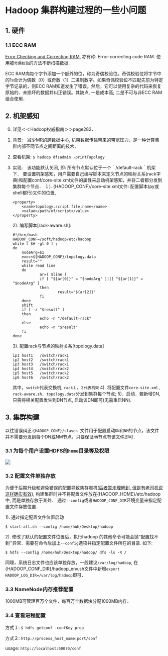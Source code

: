 # Hadoop 集群构建过程的一些小问题

##  1. 硬件

### 1.1  ECC  RAM 

[Error Checking and Correcting RAM](https://www.fasthosts.co.uk/blog/servers/ecc-ram-keeping-critical-data-error-free), 亦有称: Error-correcting code RAM. 使用被`奇偶校验`的方法不断扫描数据.

ECC RAM向每个字节添加一个额外的位，称为奇偶校验位。奇偶校验位将字节中的1s合计为偶数（0）或奇数（1）二进制数字。如果奇偶校验位不匹配先前为特定字节记录的，则ECC RAM知道发生了错误。然后，它可以使用复杂的代码来恢复原始的、未损坏的数据并纠正错误。其缺点, 一是成本高; 二是不可与非ECC RAM 组合使用．

## 2. 机架感知


0. 详见＜＜Hadoop权威指南＞＞page282．

1. 背景:　减少MR的跨数据中心, 机架数据传输带来的带宽压力，是一种计算集群内部不同节点之间距离的技术．

2. 查看机架: `$ hadoop dfsadmin -printTopology`　

3. 实现:　该功能默认关闭, 即: 所有节点默认位于一个｀/default-rack｀机架下． 要设置机架感知，用户需要自己编写脚本来定义节点的映射关系(rack字典)和配置conf/core-site.xml文件的属性来启动机架感知，并将二者都分发到集群每个节点．
    １). {HADOOP_CONF}/core-site.xml文件: 配置脚本(py或shell都行)文件的位置,
    ```
    <property>
        <name>topology.script.file.name</name>
        <value>/path/of/script</value>
    </property>
    ```

    2). 编写脚本[rack-aware.sh]: 
    ```
    #!/bin/bash  
    HADOOP_CONF=/soft/hadoop/etc/hadoop  
    while [ $# -gt 0 ] ; 
    do  
        nodeArg=$1  
        exec<${HADOOP_CONF}/topology.data  
        result=""  
        while read line
        do  
                ar=( $line )  
                if [ "${ar[0]}" = "$nodeArg" ]||[ "${ar[1]}" = "$nodeArg" ]
                then  
                        result="${ar[2]}"  
                fi  
        done  
        shift  
        if [ -z "$result" ]
        then  
                echo -n "/default-rack"  
        else  
                echo -n "$result"  
        fi  
    done
    ```
    3). 配置rack与节点的映射关系[topology.data]
    ```
    ip1	host1	/switch/rack1
    ip2	host2	/switch/rack1
    ip3 host3	/switch/rack1
    ip4 host4	/switch/rack2
    ip5 host5	/switch/rack2
    ip6 host6	/switch/rack2
    ```
    其中，`switch`代表交换机, `rack１，２代表机架`
    4).  将配置文件`core-site.xml, rack-aware.sh, topology.data`分发到集群每个节点;
    5)．启动．若新增DN, 只需将相关配置发生到DN节点, 启动该DN即可(无需重启NN).

## 3. 集群构建

以往错误纠正:`{HADOOP_CONF}/slaves `文件用于配置启动`DN`和`NM`的节点，该文件并不需要分发到每个DN或NM节点，只要保证`NN`节点有该文件即可．

### 3.1 为每个用户设置HDFS的`home`目录等及权限

![](http://wx3.sinaimg.cn/mw690/0060lm7Tly1fug9nvpsdjj30n107jjul.jpg)

### 3.2 配置文件单独存放
为便于后期升级和避免错误的配置导致集群宕机(<u>后者暂未理解到, 但是有老司机说这样确实有效</u>), 构建集群时并不将配置文件放在{HAOOOP_HOME}/etc/hadoop中, 而是单独存放于某处．
通过`--config`或者`HADOOP_CONF_DIR`环境变量来指定配置文件存放位置．

1). 通过指定配置文件位置启动

`$ start-all.sh --config /home/huh/Desktop/hadoop`

2). 修改了默认的配置文件位置后，执行hadoop 的其他命令可能会抛"配置找不到''异常．需要在命令后加上`--config`选项并指定配置文件所在的目录. 如下:

`$ hdfs --config /home/huh/Desktop/hadoop/ dfs -ls -R /`

同理，系统日志文件也应该单独存放，一般建议`/var/log/hadoop`, 在{HADOOP_CONF_DIR}/hadoop_env.sh文件中新增`export HADOOP_LOG_DIR=/var/log/hadoop`即可．

### 3.3 NameNode内存推荐配置

1000MB可管理百万个文件，每百万个数据块分配1000MB内存．

### 3.4 查看进程配置

方式１: `$ hdfs getconf -confKey prop`

方式２: `http://process_host_name:port/conf`  

usage: `http://localhost:50070/conf`

